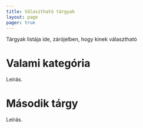 ```yaml
---
title: Választható tárgyak
layout: page 
pager: true 
---
```


Tárgyak listája ide, zárójelben, hogy kinek választható

Valami kategória
=================

Leírás.

Második tárgy
=============

Leírás.


